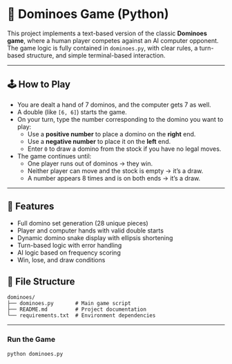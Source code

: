 # 🎲 Dominoes Game (Python)

This project implements a text-based version of the classic **Dominoes game**, where a human player competes against an AI computer opponent. The game logic is fully contained in `dominoes.py`, with clear rules, a turn-based structure, and simple terminal-based interaction.

---

## 🕹️ How to Play

- You are dealt a hand of 7 dominos, and the computer gets 7 as well.
- A double (like `[6, 6]`) starts the game.
- On your turn, type the number corresponding to the domino you want to play:
  - Use a **positive number** to place a domino on the **right** end.
  - Use a **negative number** to place it on the **left** end.
  - Enter `0` to draw a domino from the stock if you have no legal moves.
- The game continues until:
  - One player runs out of dominos → they win.
  - Neither player can move and the stock is empty → it’s a draw.
  - A number appears 8 times and is on both ends → it’s a draw.

---

## 🔧 Features

-	Full domino set generation (28 unique pieces)
- Player and computer hands with valid double starts
-	Dynamic domino snake display with ellipsis shortening
-	Turn-based logic with error handling
-	AI logic based on frequency scoring
-	Win, lose, and draw conditions

## 📂 File Structure
```
dominoes/
├── dominoes.py       # Main game script
├── README.md         # Project documentation
└── requirements.txt  # Environment dependencies
```

---

### Run the Game

```bash
python dominoes.py
